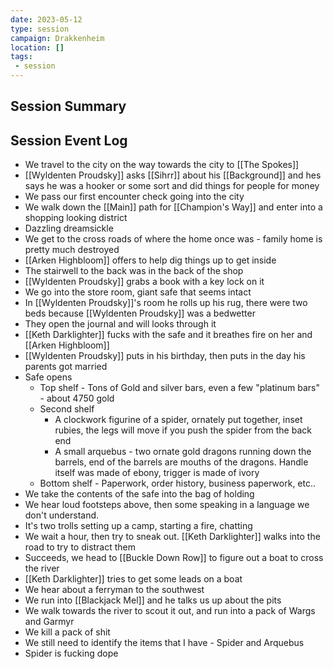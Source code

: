 ```yaml
---
date: 2023-05-12
type: session
campaign: Drakkenheim
location: []
tags:
 - session
---
```


## Session Summary

## Session Event Log

- We travel to the city on the way towards the city to [[The Spokes]] 
- [[Wyldenten Proudsky]] asks [[Sihrr]] about his [[Background]] and hes says he was a hooker or some sort and did things for people for money
- We pass our first encounter check going into the city
- We walk down the [[Main]] path for [[Champion's Way]] and enter into a shopping looking district
- Dazzling dreamsickle
- We get to the cross roads of where the home once was - family home is pretty much destroyed
- [[Arken Highbloom]] offers to help dig things up to get inside
- The stairwell to the back was in the back of the shop
- [[Wyldenten Proudsky]] grabs a book with a key lock on it
- We go into the store room, giant safe that seems intact
- In [[Wyldenten Proudsky]]'s room he rolls up his rug, there were two beds because [[Wyldenten Proudsky]] was a bedwetter
- They open the journal and will looks through it
- [[Keth Darklighter]] fucks with the safe and it breathes fire on her and [[Arken Highbloom]]
- [[Wyldenten Proudsky]] puts in his birthday, then puts in the day his parents got married
- Safe opens
	- Top shelf - Tons of Gold and silver bars, even a few "platinum bars" - about 4750 gold
	- Second shelf
		- A clockwork figurine of a spider, ornately put together, inset rubies, the legs will move if you push the spider from the back end
		- A small arquebus - two ornate gold dragons running down the barrels, end of the barrels are mouths of the dragons. Handle itself was made of ebony, trigger is made of ivory
	- Bottom shelf - Paperwork, order history, business paperwork, etc..
- We take the contents of the safe into the  bag of holding
- We hear loud footsteps above, then some speaking in a language we don't understand.
- It's two trolls setting up a camp, starting a fire, chatting
- We wait a hour, then try to sneak out. [[Keth Darklighter]] walks into the road to try to distract them
- Succeeds, we head to [[Buckle Down Row]] to figure out a boat to cross the river
- [[Keth Darklighter]] tries to get some leads on a boat
- We hear about a ferryman to the southwest
- We run into [[Blackjack Mel]] and he talks us up about the pits
- We walk towards the river to scout it out, and run into a pack of Wargs and Garmyr
- We kill a pack of shit
- We still need to identify the items that I have - Spider and Arquebus
- Spider is fucking dope